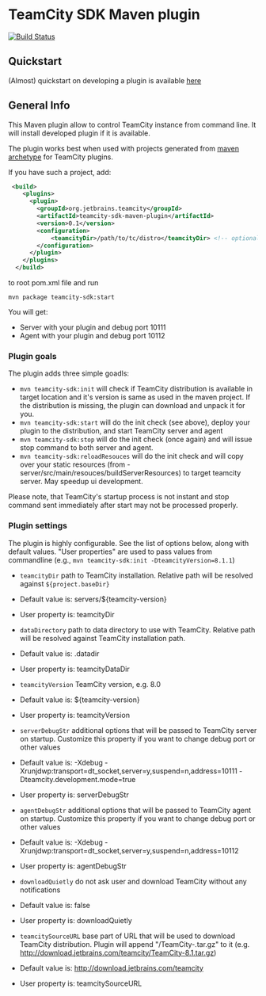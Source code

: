 TeamCity SDK Maven plugin
=========================
[![Build Status](https://travis-ci.org/nskvortsov/teamcity-sdk-maven-plugin.svg?branch=master)](https://travis-ci.org/nskvortsov/teamcity-sdk-maven-plugin)

## Quickstart

 (Almost) quickstart on developing a plugin is available [here](https://github.com/nskvortsov/teamcity-sdk-maven-plugin/wiki/Developing-TeamCity-plugin)

## General Info

This Maven plugin allow to control TeamCity instance from command line. It will install developed plugin if it is available. 

The plugin works best when used with projects generated from [maven archetype](http://confluence.jetbrains.com/display/TCD8/Developing+Plugins+Using+Maven#DevelopingPluginsUsingMaven-MavenArchetypes) for TeamCity plugins.

If you have such a project, add:
```xml
 <build>
    <plugins>
      <plugin>
        <groupId>org.jetbrains.teamcity</groupId>
        <artifactId>teamcity-sdk-maven-plugin</artifactId>
        <version>0.1</version>
        <configuration>
            <teamcityDir>/path/to/tc/distro</teamcityDir> <!-- optional -->
        </configuration>
      </plugin>
    </plugins>
  </build>
```
to root pom.xml file and run

```mvn package teamcity-sdk:start```

You will get:
* Server with your plugin and debug port 10111
* Agent with your plugin and debug port  10112

### Plugin goals

The plugin adds three simple goadls:

* ```mvn teamcity-sdk:init``` will check if TeamCity distribution is available in target location and it's version is same as used in the maven project. If the distribution is missing, the plugin can download and unpack it for you.
* ```mvn teamcity-sdk:start``` will do the init check (see above), deploy your plugin to the distribution, and start TeamCity server and agent
* ```mvn teamcity-sdk:stop``` will do the init check (once again) and will issue stop command to both server and agent.
* ```mvn teamcity-sdk:reloadResouces``` will do the init check and will copy over your static resources (from <plugin>-server/src/main/resouces/buildServerResources) to target teamcity server. May speedup ui development.

Please note, that TeamCity's startup process is not instant and stop command sent immediately after start may not be processed properly.

### Plugin settings

The plugin is highly configurable. See the list of options below, along with default values. "User properties" are used to pass values from commandline (e.g., ```mvn teamcity-sdk:init -DteamcityVersion=8.1.1```)

- ```teamcityDir```	path to TeamCity installation. Relative path will be resolved against ```${project.baseDir}```
 - Default value is: servers/${teamcity-version}
 - User property is: teamcityDir

- ```dataDirectory``` 	path to data directory to use with TeamCity. Relative path will be resolved against TeamCity installation path.
 - Default value is: .datadir
 - User property is: teamcityDataDir

- ```teamcityVersion``` TeamCity version, e.g. 8.0
 - Default value is: ${teamcity-version}
 - User property is: teamcityVersion

- ```serverDebugStr``` 	additional options that will be passed to TeamCity server on startup. Customize this property if you want to change debug port or other values
 - Default value is: -Xdebug -Xrunjdwp:transport=dt_socket,server=y,suspend=n,address=10111 -Dteamcity.development.mode=true
 - User property is: serverDebugStr

- ```agentDebugStr``` 	additional options that will be passed to TeamCity agent on startup. Customize this property if you want to change debug port or other values
 - Default value is: -Xdebug -Xrunjdwp:transport=dt_socket,server=y,suspend=n,address=10112
 - User property is: agentDebugStr

- ```downloadQuietly``` do not ask user and download TeamCity without any notifications
 - Default value is: false
 - User property is: downloadQuietly

- ```teamcitySourceURL``` base part of URL that will be used to download TeamCity distribution. Plugin will append "/TeamCity-<version>.tar.gz" to it (e.g. http://download.jetbrains.com/teamcity/TeamCity-8.1.tar.gz)
 - Default value is: http://download.jetbrains.com/teamcity
 - User property is: teamcitySourceURL

